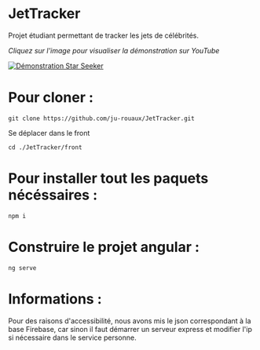 # JetTracker

Projet étudiant permettant de tracker les jets de célébrités.

*Cliquez sur l'image pour visualiser la démonstration sur YouTube*

[![Démonstration Star Seeker](https://img.youtube.com/vi/8eSxMx4o3zA/hqdefault.jpg)](https://www.youtube.com/watch?v=8eSxMx4o3zA)


# Pour cloner :

```
git clone https://github.com/ju-rouaux/JetTracker.git
```


Se déplacer dans le front

```
cd ./JetTracker/front
```

# Pour installer tout les paquets nécéssaires :

```
npm i
```


# Construire le projet angular :


```
ng serve
```


# Informations :

Pour des raisons d'accessibilité, nous avons mis le json correspondant à la base Firebase, car sinon il faut démarrer un serveur express et modifier l'ip si nécessaire dans le service personne.

